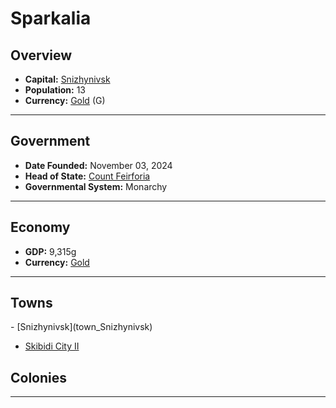 <!--UNDEDITED FILE, remove this entire line if this file has been edited!-->
# <!--NAME-->Sparkalia<!--NAME-->

## Overview

- **Capital:** <!--CAPITAL_LINK-->[Snizhynivsk](Snizhynivsk_town)<!--CAPITAL_LINK-->
- **Population:** <!--POPULATION-->13<!--POPULATION-->
- **Currency:** <!--CURRENCY_LINK-->[Gold](Gold_currency)<!--CURRENCY_LINK--> (<!--CURRENCY_ABV-->G<!--CURRENCY_ABV-->)

---

## Government

- **Date Founded:** <!--FOUNDED-->November 03, 2024<!--FOUNDED-->
- **Head of State:** <!--LEADER_TITLE_LINK-->[Count Feirforia](Feirforia_user)<!--LEADER_TITLE_LINK-->
- **Governmental System:** <!--GOVERNMENT-->Monarchy<!--GOVERNMENT-->

---

## Economy

- **GDP:** <!--GDP-->9,315g<!--GDP-->
- **Currency:** <!--CURRENCY_LINK-->[Gold](Gold_currency)<!--CURRENCY_LINK-->

---

## Towns

<!--TOWNS-->- [Snizhynivsk](town_Snizhynivsk)
- [Skibidi City II](town_Skibidi_City_II)<!--TOWNS-->

## Colonies

<!--COLONIES--><!--COLONIES-->

---